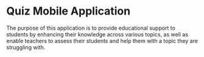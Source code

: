 # Quiz Mobile Application
The purpose of this application is to provide educational support to students by enhancing their knowledge across various topics, as well as enable teachers to assess their students and help them with a topic they are struggling with.
